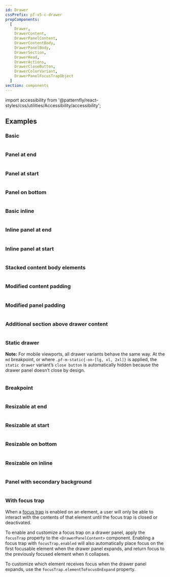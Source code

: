 ```yaml
---
id: Drawer
cssPrefix: pf-v5-c-drawer
propComponents:
  [
    Drawer,
    DrawerContent,
    DrawerPanelContent,
    DrawerContentBody,
    DrawerPanelBody,
    DrawerSection,
    DrawerHead,
    DrawerActions,
    DrawerCloseButton,
    DrawerColorVariant,
    DrawerPanelFocusTrapObject
  ]
section: components
---
```


import accessibility from '@patternfly/react-styles/css/utilities/Accessibility/accessibility';

## Examples

### Basic

```ts file="./DrawerBasic.tsx"

```

### Panel at end

```ts file="./DrawerPanelEnd.tsx"

```

### Panel at start

```ts file="./DrawerPanelStart.tsx"

```

### Panel on bottom

```ts file="./DrawerPanelBottom.tsx"

```

### Basic inline

```ts file="./DrawerBasicInline.tsx"

```

### Inline panel at end

```ts file="./DrawerInlinePanelEnd.tsx"

```

### Inline panel at start

```ts file="./DrawerInlinePanelStart.tsx"

```

### Stacked content body elements

```ts file="./DrawerStackedContentBodyElements.tsx"

```

### Modified content padding

```ts file="DrawerModifiedContentPadding.tsx"

```

### Modified panel padding

```ts file="DrawerModifiedPanelPadding.tsx"

```

### Additional section above drawer content

```ts file="DrawerAdditionalSectionAboveContent.tsx"

```

### Static drawer

**Note:** For mobile viewports, all drawer variants behave the same way. At the `md` breakpoint, or where `.pf-m-static{-on-[lg, xl, 2xl]}` is applied, the `static drawer` variant’s `close button` is automatically hidden because the drawer panel doesn’t close by design.

```ts file="DrawerStatic.tsx"

```

### Breakpoint

```ts file="DrawerBreakpoint.tsx"

```

### Resizable at end

```ts file="DrawerResizableAtEnd.tsx"

```

### Resizable at start

```ts file="DrawerResizableAtStart.tsx"

```

### Resizable on bottom

```ts file="DrawerResizableOnBottom.tsx"

```

### Resizable on inline

```ts file="DrawerResizableOnInline.tsx"

```

### Panel with secondary background

```ts file="DrawerSecondaryBackground.tsx"

```

### With focus trap

When a [focus trap](/accessibility/product-development-guide#trapping-focus) is enabled on an element, a user will only be able to interact with the contents of that element until the focus trap is closed or deactivated.

To enable and customize a focus trap on a drawer panel, apply the `focusTrap` property to the `<DrawerPanelContent>` component. Enabling a focus trap with `focusTrap.enabled` will also automatically place focus on the first focusable element when the drawer panel expands, and return focus to the previously focused element when it collapses.

To customize which element receives focus when the drawer panel expands, use the `focusTrap.elementToFocusOnExpand` property.

```ts file="./DrawerFocusTrap.tsx"

```
